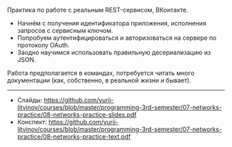 Практика по работе с реальным REST-сервисом, ВКонтакте.

- Начнём с получения идентификатора приложения, исполнения запросов с сервисным ключом.
- Попробуем аутентифицироваться и авторизоваться на сервере по протоколу OAuth.
- Заодно научимся использовать правильную десериализацию из JSON.

Работа предполагается в командах, потребуется читать много документации (как, собственно, в реальной жизни и бывает). 

---

- Слайды: https://github.com/yurii-litvinov/courses/blob/master/programming-3rd-semester/07-networks-practice/08-networks-practice-slides.pdf
- Конспект: https://github.com/yurii-litvinov/courses/blob/master/programming-3rd-semester/07-networks-practice/08-networks-practice-text.pdf